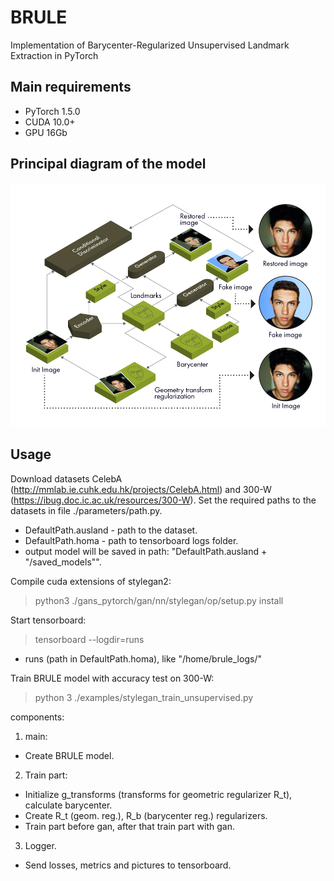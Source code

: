 # BRULE

Implementation of Barycenter-Regularized Unsupervised Landmark Extraction in PyTorch

## Main requirements

* PyTorch 1.5.0
* CUDA 10.0+
* GPU 16Gb

## Principal diagram of the model

![Model](img/illustration4.jpg)

## Usage

Download datasets CelebA (http://mmlab.ie.cuhk.edu.hk/projects/CelebA.html) and 300-W (https://ibug.doc.ic.ac.uk/resources/300-W). Set the required paths to the datasets in file ./parameters/path.py.

- DefaultPath.ausland - path to the dataset.
- DefaultPath.homa - path to tensorboard logs folder.
- output model will be saved in path: "DefaultPath.ausland + "/saved_models"".

Compile cuda extensions of stylegan2:

> python3 ./gans_pytorch/gan/nn/stylegan/op/setup.py install

Start tensorboard:

> tensorboard --logdir=runs

- runs (path in DefaultPath.homa), like "/home/brule_logs/"

Train BRULE model with accuracy test on 300-W:

> python 3 ./examples/stylegan_train_unsupervised.py

components:

1. main:
- Create BRULE model.
2. Train part:
- Initialize g_transforms (transforms for geometric regularizer R_t), calculate barycenter.
- Create R_t (geom. reg.), R_b (barycenter reg.) regularizers.
- Train part before gan, after that train part with gan.
3. Logger.
- Send losses, metrics and pictures to tensorboard.


